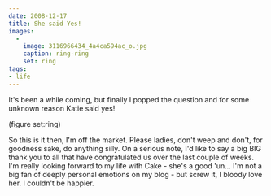 ```yaml
---
date: 2008-12-17
title: She said Yes!
images:
  - 
    image: 3116966434_4a4ca594ac_o.jpg
    caption: ring-ring
    set: ring
tags:
- life 
---
```

It's been a while coming, but finally I popped the question and for some unknown reason Katie said yes!


(figure set:ring)

So this is it then, I'm off the market. Please ladies, don't weep and don't, for goodness sake, do anything silly. On a serious note, I'd like to say a big BIG thank you to all that have congratulated us over the last couple of weeks. I'm really looking forward to my life with Cake - she's a good 'un... I'm not a big fan of deeply personal emotions on my blog - but screw it, I bloody love her. I couldn't be happier.